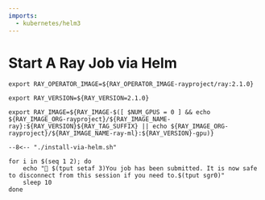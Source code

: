 ```yaml
---
imports:
  - kubernetes/helm3
---
```


# Start A Ray Job via Helm

```shell
export RAY_OPERATOR_IMAGE=${RAY_OPERATOR_IMAGE-rayproject/ray:2.1.0}
```

```shell
export RAY_VERSION=${RAY_VERSION=2.1.0}
```

```shell
export RAY_IMAGE=${RAY_IMAGE-$([ $NUM_GPUS = 0 ] && echo ${RAY_IMAGE_ORG-rayproject}/${RAY_IMAGE_NAME-ray}:${RAY_VERSION}${RAY_TAG_SUFFIX} || echo ${RAY_IMAGE_ORG-rayproject}/${RAY_IMAGE_NAME-ray-ml}:${RAY_VERSION}-gpu)}
```

```shell
--8<-- "./install-via-helm.sh"
```

```shell.async
for i in $(seq 1 2); do
    echo "🚀 $(tput setaf 3)You job has been submitted. It is now safe to disconnect from this session if you need to.$(tput sgr0)"
    sleep 10
done
```
